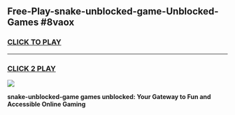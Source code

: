 
## Free-Play-snake-unblocked-game-Unblocked-Games #8vaox
<h3>
<a href="https://news.freeplayer.one?title=snake-unblocked-game&ref=8M">CLICK TO PLAY</a></h3>
<hr>

<h3>
<a href="https://news.freeplayer.one?title=snake-unblocked-game&ref=8M">CLICK 2 PLAY</a>
  
</h3>

<a href="https://news.freeplayer.one?title=snake-unblocked-game&ref=8M"><img src="https://clearcache.store/games.png"></a>


**snake-unblocked-game games unblocked: Your Gateway to Fun and Accessible Online Gaming**
